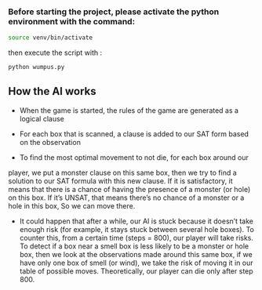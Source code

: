 ### Before starting the project, please activate the python environment with the command:

```sh
source venv/bin/activate
```

then execute the script with :

```sh
python wumpus.py
```

## How the AI works
- When the game is started, the rules of the game are generated as a logical clause

- For each box that is scanned, a clause is added to our SAT form based on the observation

- To find the most optimal movement to not die, for each box around our

player, we put a monster clause on this same box, then we try to find a solution to our SAT formula with
this new clause. If it is satisfactory, it means that there is a chance of having the presence of a monster (or hole)
on this box. If it’s UNSAT, that means there’s no chance of a monster or a hole in this box,
So we can move there.

- It could happen that after a while, our AI is stuck because it doesn’t take enough risk (for example, it stays stuck between several hole boxes). 
To counter this, from a certain time (steps = 800), our player will take risks. 
To detect if a box near a smell box is less likely to be a monster or hole box, then we look at the observations made around this same box, 
if we have only one box of smell (or wind), we take the risk of moving it in our table of possible moves. 
Theoretically, our player can die only after step 800.